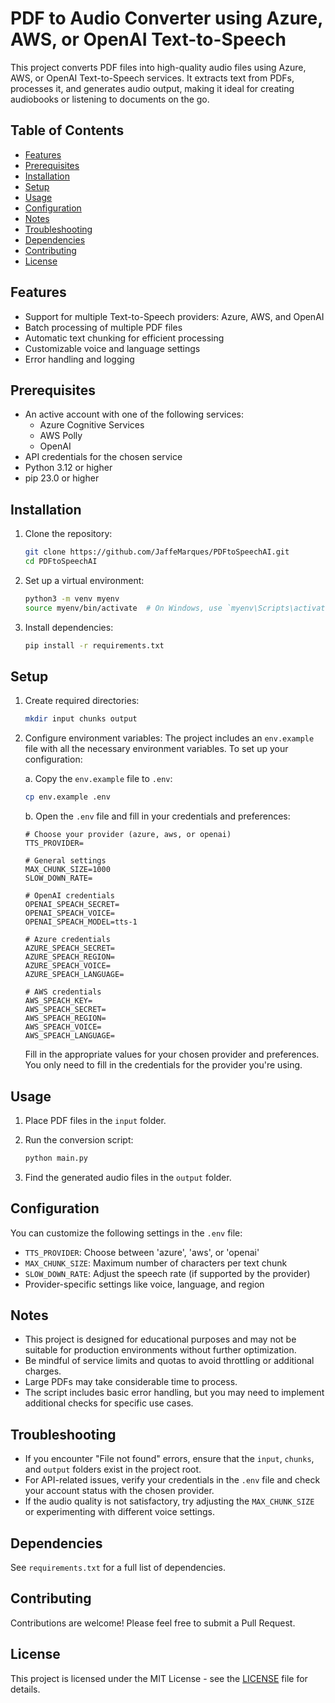# PDF to Audio Converter using Azure, AWS, or OpenAI Text-to-Speech

This project converts PDF files into high-quality audio files using Azure, AWS, or OpenAI Text-to-Speech services. It extracts text from PDFs, processes it, and generates audio output, making it ideal for creating audiobooks or listening to documents on the go. 

## Table of Contents

- [Features](#features)
- [Prerequisites](#prerequisites)
- [Installation](#installation)
- [Setup](#setup)
- [Usage](#usage)
- [Configuration](#configuration)
- [Notes](#notes)
- [Troubleshooting](#troubleshooting)
- [Dependencies](#dependencies)
- [Contributing](#contributing)
- [License](#license)

## Features

- Support for multiple Text-to-Speech providers: Azure, AWS, and OpenAI
- Batch processing of multiple PDF files
- Automatic text chunking for efficient processing
- Customizable voice and language settings
- Error handling and logging

## Prerequisites

- An active account with one of the following services:
  - Azure Cognitive Services
  - AWS Polly
  - OpenAI
- API credentials for the chosen service
- Python 3.12 or higher
- pip 23.0 or higher

## Installation

1. Clone the repository:
   ```bash
   git clone https://github.com/JaffeMarques/PDFtoSpeechAI.git
   cd PDFtoSpeechAI
   ```

2. Set up a virtual environment:
   ```bash
   python3 -m venv myenv
   source myenv/bin/activate  # On Windows, use `myenv\Scripts\activate`
   ```

3. Install dependencies:
   ```bash
   pip install -r requirements.txt
   ```

## Setup

1. Create required directories:
   ```bash
   mkdir input chunks output
   ```

2. Configure environment variables:
   The project includes an `env.example` file with all the necessary environment variables. To set up your configuration:

   a. Copy the `env.example` file to `.env`:
      ```bash
      cp env.example .env
      ```

   b. Open the `.env` file and fill in your credentials and preferences:

   ```plaintext
   # Choose your provider (azure, aws, or openai)
   TTS_PROVIDER=

   # General settings
   MAX_CHUNK_SIZE=1000
   SLOW_DOWN_RATE=

   # OpenAI credentials
   OPENAI_SPEACH_SECRET=
   OPENAI_SPEACH_VOICE=
   OPENAI_SPEACH_MODEL=tts-1

   # Azure credentials
   AZURE_SPEACH_SECRET=
   AZURE_SPEACH_REGION=
   AZURE_SPEACH_VOICE=
   AZURE_SPEACH_LANGUAGE=

   # AWS credentials
   AWS_SPEACH_KEY=
   AWS_SPEACH_SECRET=
   AWS_SPEACH_REGION=
   AWS_SPEACH_VOICE=
   AWS_SPEACH_LANGUAGE=
   ```

   Fill in the appropriate values for your chosen provider and preferences. You only need to fill in the credentials for the provider you're using.

## Usage

1. Place PDF files in the `input` folder.

2. Run the conversion script:
   ```bash
   python main.py
   ```

3. Find the generated audio files in the `output` folder.

## Configuration

You can customize the following settings in the `.env` file:

- `TTS_PROVIDER`: Choose between 'azure', 'aws', or 'openai'
- `MAX_CHUNK_SIZE`: Maximum number of characters per text chunk
- `SLOW_DOWN_RATE`: Adjust the speech rate (if supported by the provider)
- Provider-specific settings like voice, language, and region

## Notes

- This project is designed for educational purposes and may not be suitable for production environments without further optimization.
- Be mindful of service limits and quotas to avoid throttling or additional charges.
- Large PDFs may take considerable time to process.
- The script includes basic error handling, but you may need to implement additional checks for specific use cases.

## Troubleshooting

- If you encounter "File not found" errors, ensure that the `input`, `chunks`, and `output` folders exist in the project root.
- For API-related issues, verify your credentials in the `.env` file and check your account status with the chosen provider.
- If the audio quality is not satisfactory, try adjusting the `MAX_CHUNK_SIZE` or experimenting with different voice settings.

## Dependencies

See `requirements.txt` for a full list of dependencies.

## Contributing

Contributions are welcome! Please feel free to submit a Pull Request.

## License

This project is licensed under the MIT License - see the [LICENSE](LICENSE) file for details.
